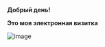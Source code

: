 **Добрый день!**

**Это моя электронная визитка** 

![image](https://user-images.githubusercontent.com/127613000/225430542-11eecaaa-8fb5-4c18-baff-e3221effde9b.png)